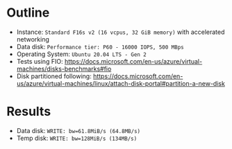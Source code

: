 # Outline
- Instance: `Standard F16s v2 (16 vcpus, 32 GiB memory)` with accelerated networking
- Data disk: `Performance tier: P60 - 16000 IOPS, 500 MBps`
- Operating System: `Ubuntu 20.04 LTS - Gen 2`
- Tests using FIO: https://docs.microsoft.com/en-us/azure/virtual-machines/disks-benchmarks#fio
- Disk partitioned following: https://docs.microsoft.com/en-us/azure/virtual-machines/linux/attach-disk-portal#partition-a-new-disk

# Results
- Data disk: `WRITE: bw=61.8MiB/s (64.8MB/s)`
- Temp disk: `WRITE: bw=128MiB/s (134MB/s)`
